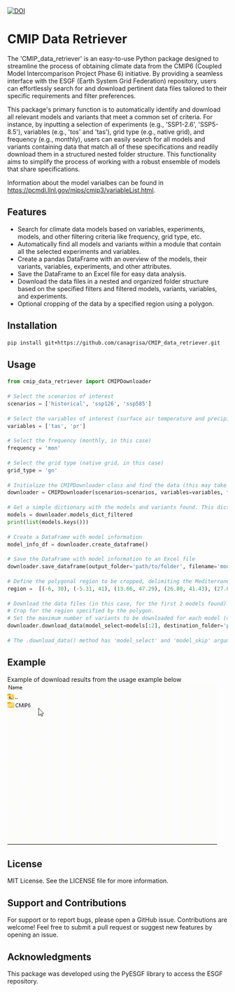 [![DOI](https://zenodo.org/badge/627657760.svg)](https://zenodo.org/badge/latestdoi/627657760)

# CMIP Data Retriever

The 'CMIP_data_retriever' is an easy-to-use Python package designed to streamline the process of obtaining climate data from the CMIP6 (Coupled Model Intercomparison Project Phase 6) initiative. By providing a seamless interface with the ESGF (Earth System Grid Federation) repository, users can effortlessly search for and download pertinent data files tailored to their specific requirements and filter preferences.

This package's primary function is to automatically identify and download all relevant models and variants that meet a common set of criteria. For instance, by inputting a selection of experiments (e.g., 'SSP1-2.6', 'SSP5-8.5'), variables (e.g., 'tos' and 'tas'), grid type (e.g., native grid), and frequency (e.g., monthly), users can easily search for all models and variants containing data that match all of these specifications and readily download them in a structured nested folder structure. This functionality aims to simplify the process of working with a robust ensemble of models that share specifications.

Information about the model varialbes can be found in https://pcmdi.llnl.gov/mips/cmip3/variableList.html.

## Features

- Search for climate data models based on variables, experiments, models, and other filtering criteria like frequency, grid type, etc.
- Automatically find all models and variants within a module that contain all the selected experiments and variables. 
- Create a pandas DataFrame with an overview of the models, their variants, variables, experiments, and other attributes.
- Save the DataFrame to an Excel file for easy data analysis.
- Download the data files in a nested and organized folder structure based on the specified filters and filtered models, variants, variables, and experiments.
- Optional cropping of the data by a specified region using a polygon.

## Installation

```bash
pip install git+https://github.com/canagrisa/CMIP_data_retriever.git
```

## Usage
```python
from cmip_data_retriever import CMIPDownloader

# Select the scenarios of interest
scenarios = ['historical', 'ssp126', 'ssp585']

# Select the variables of interest (surface air temperature and precipitation in this case)
variables = ['tas', 'pr']

# Select the frequency (monthly, in this case)
frequency = 'mon'

# Select the grid type (native grid, in this case)
grid_type = 'gn'

# Initialize the CMIPDownloader class and find the data (this may take a few minutes)
downloader = CMIPDownloader(scenarios=scenarios, variables=variables, frequency=frequency, grid=grid_type)

# Get a simple dictionary with the models and variants found. This dictionary will mimic the folder structure when downloading.
models = downloader.models_dict_filtered
print(list(models.keys()))

# Create a DataFrame with model information
model_info_df = downloader.create_dataframe()

# Save the DataFrame with model information to an Excel file
downloader.save_dataframe(output_folder='path/to/folder', filename='model_info.xlsx')

# Define the polygonal region to be cropped, delimiting the Mediterranean Sea in this case.
region =  [(-6, 30), (-5.31, 41), (13.66, 47.29), (26.80, 41.43), (27.08, 40.05), (39, 38.2), (36, 30)]

# Download the data files (in this case, for the first 2 models found)
# Crop for the region specified by the polygon.
# Set the maximum number of variants to be downloaded for each model (4 in this case). Some models have up to 40 variants, so it's a good idea to set a limit if necessary.
downloader.download_data(model_select=models[:2], destination_folder='path/to/folder/', crop_region=region, max_variants=4)

# The .download_data() method has 'model_select' and 'model_skip' arguments, which default to None. If not provided, all models are downloaded.

```

## Example


Example of download results from the usage example below
![fig_1](./data/rec.gif)


## License

MIT License. See the LICENSE file for more information.

## Support and Contributions

For support or to report bugs, please open a GitHub issue. Contributions are welcome! Feel free to submit a pull request or suggest new features by opening an issue.

## Acknowledgments

This package was developed using the PyESGF library to access the ESGF repository.

